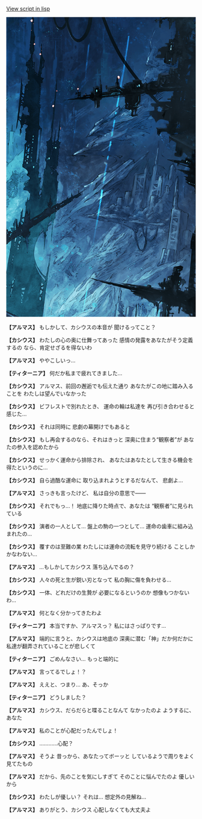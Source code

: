 [View script in lisp](../scripts/100904050.txt)

![underground_world_1.png](../images/backgrounds/underground_world_1.png)

**【アルマス】**
もしかして、カシウスの本音が
聞けるってこと？

**【カシウス】**
わたしの心の奥に仕舞ってあった
感情の発露をあなたがそう定義するの
なら、肯定せざるを得ないわ

**【アルマス】**
ややこしいっ…

**【ティターニア】**
何だか私まで疲れてきました…

**【カシウス】**
アルマス、前回の邂逅でも伝えた通り
あなたがこの地に踏み入ることを
わたしは望んでいなかった

**【カシウス】**
ビフレストで別れたとき、
運命の輪は私達を
再び引き合わせると感じた…

**【カシウス】**
それは同時に
悲劇の幕開けでもあると

**【カシウス】**
もし再会するのなら、それはきっと
深奥に住まう“観察者”が
あなたの参入を認めたから

**【カシウス】**
せっかく運命から排除され、
あなたはあなたとして生きる機会を
得たというのに…

**【カシウス】**
自ら過酷な運命に
取り込まれようとするだなんて、
悲劇よ…

**【アルマス】**
さっきも言ったけど、
私は自分の意思で――

**【カシウス】**
それでもっ…！
地底に降りた時点で、あなたは
“観察者”に見られている

**【カシウス】**
演者の一人として…
盤上の駒の一つとして…
運命の歯車に組み込まれたの…

**【カシウス】**
覆すのは至難の業
わたしには運命の流転を見守り続ける
ことしかかなわない…

**【アルマス】**
…もしかしてカシウス
落ち込んでるの？

**【カシウス】**
人々の死と生が鋭い刃となって
私の胸に傷を負わせる…

**【カシウス】**
一体、どれだけの生贄が
必要になるというのか
想像もつかないわ…

**【アルマス】**
何となく分かってきたわよ

**【ティターニア】**
本当ですか、アルマスっ？
私にはさっぱりです…

**【アルマス】**
端的に言うと、カシウスは地底の
深奥に潜む「神」だか何だかに
私達が翻弄されていることが悲しくて

**【ティターニア】**
ごめんなさい…
もっと端的に

**【アルマス】**
言ってるでしょ！？

**【アルマス】**
ええと、つまり…
あ、そっか

**【ティターニア】**
どうしました？

**【アルマス】**
カシウス、だらだらと喋ることなんて
なかったのよ
ようするに、あなた

**【アルマス】**
私のことが心配だったんでしょ！

**【カシウス】**
…………心配？

**【アルマス】**
そうよ
昔っから、あなたってボーッと
しているようで周りをよく見てたもの

**【アルマス】**
だから、先のことを気にしすぎて
そのことに悩んでたのよ
優しいから

**【カシウス】**
わたしが優しい？
それは…
想定外の見解ね…

**【アルマス】**
ありがとう、カシウス
心配しなくても大丈夫よ